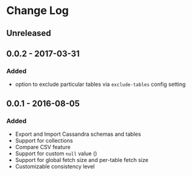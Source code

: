 # Change Log

## Unreleased

## 0.0.2 - 2017-03-31
### Added
- option to exclude particular tables via `exclude-tables` config setting 

## 0.0.1 - 2016-08-05
### Added
- Export and Import Cassandra schemas and tables
- Support for collections
- Compare CSV feature
- Support for custom `null` value ()
- Support for global fetch size and per-table fetch size
- Customizable consistency level
